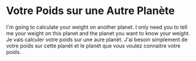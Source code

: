 # Votre Poids sur une Autre Planète
I'm going to calculate your weight on another planet. I only need you to tell me your weight on this planet and the planet you want to know your weight.
Je vais calculer votre poids sur une aure planèt. J'ai besoin simplement de votre poids sur cette planèt et le planèt que vous voulez connaitre votre poids.
